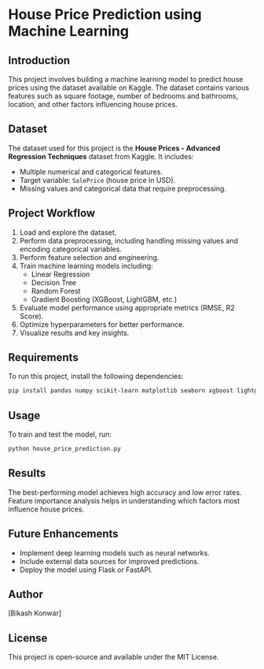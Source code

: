 # House Price Prediction using Machine Learning

## Introduction
This project involves building a machine learning model to predict house prices using the dataset available on Kaggle. The dataset contains various features such as square footage, number of bedrooms and bathrooms, location, and other factors influencing house prices.

## Dataset
The dataset used for this project is the **House Prices - Advanced Regression Techniques** dataset from Kaggle. It includes:
- Multiple numerical and categorical features.
- Target variable: `SalePrice` (house price in USD).
- Missing values and categorical data that require preprocessing.

## Project Workflow
1. Load and explore the dataset.
2. Perform data preprocessing, including handling missing values and encoding categorical variables.
3. Perform feature selection and engineering.
4. Train machine learning models including:
   - Linear Regression
   - Decision Tree
   - Random Forest
   - Gradient Boosting (XGBoost, LightGBM, etc.)
5. Evaluate model performance using appropriate metrics (RMSE, R2 Score).
6. Optimize hyperparameters for better performance.
7. Visualize results and key insights.

## Requirements
To run this project, install the following dependencies:
```sh
pip install pandas numpy scikit-learn matplotlib seaborn xgboost lightgbm
```

## Usage
To train and test the model, run:
```sh
python house_price_prediction.py
```

## Results
The best-performing model achieves high accuracy and low error rates. Feature importance analysis helps in understanding which factors most influence house prices.

## Future Enhancements
- Implement deep learning models such as neural networks.
- Include external data sources for improved predictions.
- Deploy the model using Flask or FastAPI.

## Author
[Bikash Konwar]

## License
This project is open-source and available under the MIT License.

